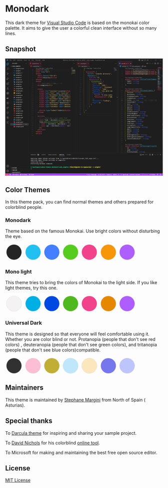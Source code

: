 # Monodark


This dark theme for [Visual Studio Code](http://code.visualstudio.com) is based on the monokai color palette. It aims to give the user a colorful clean interface without so many lines.


## Snapshot

![code samples](./assets/screenshot.png)


## Color Themes

In this theme pack, you can find normal themes and others prepared for colorblind people.




### Monodark

Theme based on the famous Monokai. Use bright colors without disturbing the eye.

<span style="background:#252525;" class="color" >&shy;</span> 
<span style="background:#22c0f0;" class="color" >&shy;</span>
<span style="background:#437fff;" class="color" >&shy;</span>
<span style="background:#56cc1f;" class="color" >&shy;</span> 
<span style="background:#f1438c;" class="color" >&shy;</span>
<span style="background:#f69608;" class="color" >&shy;</span>
<span style="background:#ae5dff;" class="color" >&shy;</span>

### Mono light

This theme tries to bring the colors of Monokai to the light side. If you like light themes, try this one.

<span style="background:#F4F2F2;" class="color" >&shy;</span> 
<span style="background:#00AFE4;" class="color" >&shy;</span>
<span style="background:#0048E2;" class="color" >&shy;</span>
<span style="background:#50b81f;" class="color" >&shy;</span> 
<span style="background:#f1438c;" class="color" >&shy;</span>
<span style="background:#e58800;" class="color" >&shy;</span>
<span style="background:#ae5dff;" class="color" >&shy;</span>

### Universal Dark

This theme is designed so that everyone will feel comfortable using it. Whether you are color blind or not. Protanopia  (people that don't see red colors)  , deuteranopia (people that don't see green colors), and tritanopia (people that don't see blue colors)compatible. 

<span style="background:#313131;" class="color" >&shy;</span> 
<span style="background:#FBBED4;" class="color" >&shy;</span>
<span style="background:#C1AF35;" class="color" >&shy;</span>
<span style="background:#BEE7FB;" class="color" >&shy;</span> 
<span style="background:#FBE7BE;" class="color" >&shy;</span>
<span style="background:#7676ED;" class="color" >&shy;</span>
<span style="background:#BEC5FB;" class="color" >&shy;</span>

## Maintainers

This theme is maintained by [Stephane Margini](https://www.linkedin.com/in/stephane-margini/) from North of Spain ( Asturias).

## Special thanks

To [Darcula theme](https://draculatheme.com/) for inspiring and sharing your sample project.

To [David Nichols](https://davidmathlogic.com/) for his colorblind [online tool](https://davidmathlogic.com/colorblind/).

To Microsoft for making and maintaining the best free open source editor.

## License

[MIT License](./LICENSE)

<style>
    .color{       
        height: 3rem;  
        width: 3rem;
        display:inline-block; 
        border: .1px solid #e5e5e5;
        border-radius:50%;
        margin: .2rem
    }
</style>